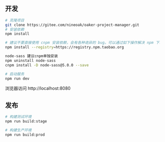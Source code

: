 ## 开发

```bash
# 克隆项目
git clone https://gitee.com/nineoak/oaker-project-manager.git
# 安装依赖
npm install

# 建议不要直接使用 cnpm 安装依赖，会有各种诡异的 bug。可以通过如下操作解决 npm 下载速度慢的问题
npm install --registry=https://registry.npm.taobao.org

node-sass 建议cnpm单独安装
npm uninstall node-sass
cnpm install -D node-sass@5.0.0 --save

# 启动服务
npm run dev
```

浏览器访问 http://localhost:8080

## 发布

```bash
# 构建测试环境
npm run build:stage

# 构建生产环境
npm run build:prod
```
